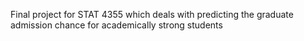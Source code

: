 Final project for STAT 4355 which deals with predicting the graduate admission chance for academically strong students
